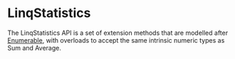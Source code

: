 # LinqStatistics

The LinqStatistics API is a set of extension methods that are modelled after
[Enumerable](xref:System.Linq.Enumerable), with overloads to accept the same intrinsic numeric types
as Sum and Average.
